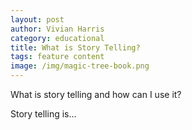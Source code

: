 ```yaml
---
layout: post
author: Vivian Harris
category: educational
title: What is Story Telling?
tags: feature content
image: /img/magic-tree-book.png
---
```


What is story telling and how can I use it?

Story telling is...